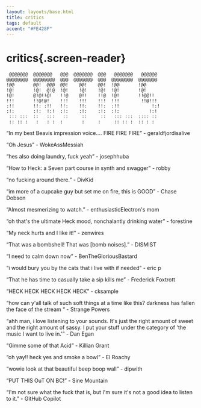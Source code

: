 ```yaml
---
layout: layouts/base.html
title: critics
tags: default
accent: "#FE428F"
---
```


# critics{.screen-reader}

```ascii {aria-hidden="true"}
 @@@@@@@  @@@@@@@   @@@  @@@@@@@  @@@   @@@@@@@   @@@@@@   
@@@@@@@@  @@@@@@@@  @@@  @@@@@@@  @@@  @@@@@@@@  @@@@@@@   
!@@       @@!  @@@  @@!    @@!    @@!  !@@       !@@       
!@!       !@!  @!@  !@!    !@!    !@!  !@!       !@!       
!@!       @!@!!@!   !!@    @!!    !!@  !@!       !!@@!!    
!!!       !!@!@!    !!!    !!!    !!!  !!!        !!@!!!   
:!!       !!: :!!   !!:    !!:    !!:  :!!            !:!  
:!:       :!:  !:!  :!:    :!:    :!:  :!:           !:!   
 ::: :::  ::   :::   ::     ::     ::   ::: :::  :::: ::   
 :: :: :   :   : :  :       :     :     :: :: :  :: : :
```

“In my best Beavis impression voice.... FIRE FIRE FIRE” - geraldfjordisalive

“Oh Jesus” - WokeAssMessiah

“hes also doing laundry, fuck yeah” - josephhuba

“How to Heck: a Seven part course in synth and swagger” - robby

“no fucking around there.” - DivKid

“im more of a cupcake guy but set me on fire, this is GOOD” - Chase Dobson

“Almost mesmerizing to watch.” - enthusiasticElectron's mom

“oh that's the ultimate Heck mood, nonchalantly drinking water” - forestine

“My neck hurts and I like it!” - zenwires

“That was a bombshell! That was [bomb noises].” - DISMIST

“I need to calm down now” - BenTheGloriousBastard

“i would bury you by the cats that i live with if needed” - eric p

“That he has time to casually take a sip kills me” - Frederick Foxtrott

“HECK HECK HECK HECK HECK” - cksample

“how can y'all talk of such soft things at a time like this? darkness has fallen the face of the stream “ - Strange Powers

“ahh man, i love listening to your sounds. It's just the right amount of sweet and the right amount of sassy. I put your stuff under the category of 'the music I want to live in.'” - Dan Egan

“Gimme some of that Acid” - Killian Grant

“oh yay!! heck yes and smoke a bowl” - El Roachy

“wowie look at that beautiful beep boop wall” - dipwith

“PUT THIS OuT ON BC!” - Sine Mountain

“I'm not sure what the fuck that is, but I'm sure it's not a good idea to listen to it.” - GitHub Copilot
